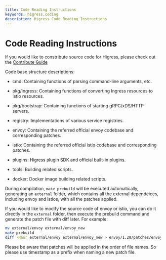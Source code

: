 ```yaml
---
title: Code Reading Instructions
keywords: higress,coding
description: Higress Code Reading Instructions
---
```


# Code Reading Instructions

If you would like to constribute source code for Higress, please check out the [Contribute Guide](../developers/guide_dev.md)

Code base structure descriptions:

- cmd: Containing functions of parsing command-line arguments, etc.

- pkg/ingress: Containing functions of converting Ingress resources to Istio resources.

- pkg/bootstrap: Containing functions of starting gRPC/xDS/HTTP servers.

- registry: Implementations of various service registries.

- envoy: Containing the referred official envoy codebase and corresponding patches.

- istio: Containing the referred official istio codebase and corresponding patches.

- plugins: Higress plugin SDK and official built-in plugins.

- tools: Building related scripts.

- docker: Docker image building related scripts.

During compilation, `make prebuild` will be executed automatically, generating an `external` folder, which contains all the external dependeices, including envoy and istios, with all the patches applied.

If you would like to modify the source code of envoy or istio, you can do it directly in the `external` folder, then execute the prebuild command and generate the patch file with diff later. For example:

```bash
mv external/envoy external/envoy_new
make prebuild
diff -Naur external/envoy external/envoy_new > envoy/1.20/patches/envoy/$(date +%Y%m%d)-what-changed.patch
```

Please be aware that patches will be applied in the order of file names. So please use timestamp as a prefix when naming a new patch file.
